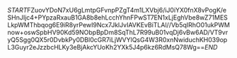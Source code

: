 $START$FZuovYDoN7xU6gLmtpGFvnpPZgT4m1LXVbj6/iJ0iYX0fnX8vPogK/eSHnJIjc4+PYpzaRxauB1GA8b8ehLcchYhnFPwST7EN1xLjEghVbe8wZ71MESLkpWMThbqog6E9iR8yrPewI9Ncx7JklJvIAVKEvBiTLAl//Vb5qIRhO01ukPWMnow+oswSpbHV90Kd59NObpBpDm8SqThL7R99uB01vqDj6vBw6AD/VT9vryQ5Sgg0QX5r0DvbkPy0DBl0cGR7iLjWVYlQsG4W3R0xnNwiduchKH039opL3Guyr2eJzzbcHLKy3eBjAkcYUoKh2YXk5J4p6kz6RdMsQ78Wg==$END$